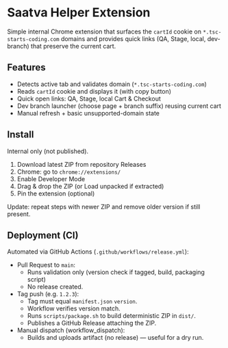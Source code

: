 # Saatva Helper Extension

Simple internal Chrome extension that surfaces the `cartId` cookie on `*.tsc-starts-coding.com` domains and provides quick links (QA, Stage, local, dev-branch) that preserve the current cart.

## Features

- Detects active tab and validates domain (`*.tsc-starts-coding.com`)
- Reads `cartId` cookie and displays it (with copy button)
- Quick open links: QA, Stage, local Cart & Checkout
- Dev branch launcher (choose page + branch suffix) reusing current cart
- Manual refresh + basic unsupported-domain state

## Install

Internal only (not published).

1. Download latest ZIP from repository Releases
2. Chrome: go to `chrome://extensions/`
3. Enable Developer Mode
4. Drag & drop the ZIP (or Load unpacked if extracted)
5. Pin the extension (optional)

Update: repeat steps with newer ZIP and remove older version if still present.

## Deployment (CI)

Automated via GitHub Actions (`.github/workflows/release.yml`):

- Pull Request to `main`:
    - Runs validation only (version check if tagged, build, packaging script)
    - No release created.
- Tag push (e.g. `1.2.3`):
    - Tag must equal `manifest.json` `version`.
    - Workflow verifies version match.
    - Runs `scripts/package.sh` to build deterministic ZIP in `dist/`.
    - Publishes a GitHub Release attaching the ZIP.
- Manual dispatch (workflow_dispatch):
    - Builds and uploads artifact (no release) — useful for a dry run.
